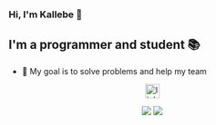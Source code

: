 ### Hi, I'm Kallebe 👋

## I'm a programmer and student 📚
- 🎯 My goal is to solve problems and help my team
<div align="center">

[<img alt="linkedin icon" width="25px" src="https://cdn.jsdelivr.net/npm/simple-icons@4.2.0/icons/linkedin.svg"/>][linkedin]

</div>


<div align="center">
  
![](https://github.com/Kallebe18/github-stats/blob/master/generated/overview.svg)
![](https://github.com/Kallebe18/github-stats/blob/master/generated/languages.svg)

</a>

</div>

[linkedin]: https://www.linkedin.com/in/kallebe-gomes-bezerra-851a8a197/
